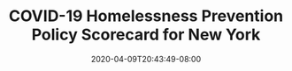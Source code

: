 ---
title: "COVID-19 Homelessness Prevention Policy Scorecard for New York"
date: 2020-04-09T20:43:49-08:00
layout: single
type: covid-policy-rankings
state_abbrev: ny # use state abbreviation.
state_title: New York
photoCredit:
hasSubnav: true
socialDescription: COVID-19 Homelessness Prevention Policy Scorecard for New York
description: See how New York ranks in our nationwide scorecard of homelessness prevention policies in response to COVID-19.
url: /covid-policy-rankings/ny
aliases:
    - /covid-policy-rankings/ny
    - /covid-policy-rankings/new-york
    - /es/covid-policy-rankings/ny
    - /es/covid-policy-rankings/new-york
---